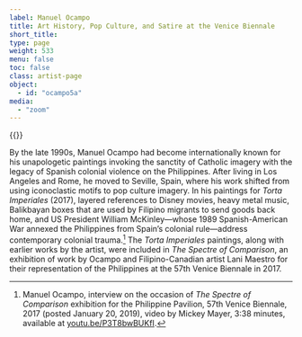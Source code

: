 ```yaml
---
label: Manuel Ocampo
title: Art History, Pop Culture, and Satire at the Venice Biennale
short_title:
type: page
weight: 533
menu: false
toc: false
class: artist-page
object:
  - id: "ocampo5a"
media:
  - "zoom"
---
```

{{<q-figure id="ocampo5a">}}

By the late 1990s, Manuel Ocampo had become internationally known for his unapologetic paintings invoking the sanctity of Catholic imagery with the legacy of Spanish colonial violence on the Philippines. After living in Los Angeles and Rome, he moved to Seville, Spain, where his work shifted from using iconoclastic motifs to pop culture imagery. In his paintings for *Torta Imperiales* (2017), layered references to Disney movies, heavy metal music, Balikbayan boxes that are used by Filipino migrants to send goods back home, and US President William McKinley—whose 1989 Spanish-American War annexed the Philippines from Spain’s colonial rule—address contemporary colonial trauma.[^1] The *Torta Imperiales* paintings, along with earlier works by the artist, were included in *The Spectre of Comparison*, an exhibition of work by Ocampo and Filipino-Canadian artist Lani Maestro for their representation of the Philippines at the 57th Venice Biennale in 2017.

[^1]: Manuel Ocampo, interview on the occasion of *The Spectre of Comparison* exhibition for the Philippine Pavilion, 57th Venice Biennale, 2017 (posted January 20, 2019), video by Mickey Mayer, 3:38 minutes, available at [youtu.be/P3T8bwBUKfI](https://youtu.be/P3T8bwBUKfI).
